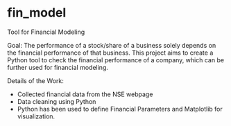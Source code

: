# fin_model
Tool for Financial Modeling

Goal: The performance of a stock/share of a business solely depends on the financial performance of that business. This project aims to create a Python tool to check the financial performance of a company, which can be further used for financial modeling.


Details of the Work:

* Collected financial data from the NSE webpage
* Data cleaning using Python
* Python has been used to define Financial Parameters and Matplotlib for visualization.
